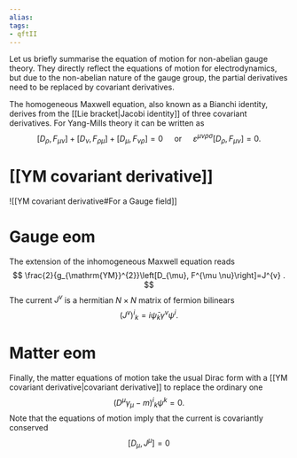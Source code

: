 ```yaml
---
alias:
tags:
- qftII
---
```

 Let us briefly summarise the equation of motion for non-abelian gauge theory. They directly reflect the equations of motion for electrodynamics, but due to the non-abelian nature of the gauge group, the partial derivatives need to be replaced by covariant derivatives.

The homogeneous Maxwell equation, also known as a Bianchi identity, derives from the [[Lie bracket|Jacobi identity]] of three covariant derivatives. For Yang-Mills theory it can be written as
$$
\left[D_{\rho}, F_{\mu \nu}\right]+\left[D_{\nu}, F_{\rho \mu}\right]+\left[D_{\mu}, F_{\nu \rho}\right]=0 \quad \text { or } \quad \varepsilon^{\mu v \rho \sigma}\left[D_{\rho}, F_{\mu \nu}\right]=0 .
$$

# [[YM covariant derivative]]

![[YM covariant derivative#For a Gauge field]]

# Gauge eom
The extension of the inhomogeneous Maxwell equation reads
$$
\frac{2}{g_{\mathrm{YM}}^{2}}\left[D_{\mu}, F^{\mu \nu}\right]=J^{v} .
$$
The current $J^{v}$ is a hermitian $N \times N$ matrix of fermion bilinears
$$
\left(J^{v}\right)^{i}{ }_{k}=i \bar{\psi}_{k} \gamma^{v} \psi^{i} .
$$

# Matter eom
Finally, the matter equations of motion take the usual Dirac form with a [[YM covariant derivative|covariant derivative]] to replace the ordinary one
$$
\left(D^{\mu} \gamma_{\mu}-m\right)^{i}{ }_{k} \psi^{k}=0 .
$$
Note that the equations of motion imply that the current is covariantly conserved
$$
\left[D_{\mu}, J^{\mu}\right]=0
$$